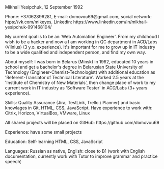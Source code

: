 <p> Mikhail Yesipchuk, 12 September 1992 </p>

<p> Phone: +37062896281, E-mail: domovou69@gmail.com, social network: htps://vk.com/mikeyes, Linkedin: https://www.linkedin.com/in/mikhail-yesipchuk-091468104/ </p>

<p> My current qoal is to be an 'Web Automation Engineer'. From my childhood I wish to be a hacker and now a I am working in QC department in ACD/Labs (Vilnius) (3 y.o. experience). It's important for me to grow up in IT industry to be a wide qualified and independent person, and find my own way.</p> 

<p> About myself: I was born in Belarus (Minsk) in 1992, educated 10 years in school and get a bachelor's degree in Belarusian State University of Technology (Engineer-Chemist-Technologist) with additional education as 'Referent-Translator of Technical Literature'. Worked 2.5 years at the 'Institute of Chemistry of New Materials', then change place of work to my current work in IT industry as 'Software Tester' in ACD/Labs (3+ years experience).</p>

<p> Skills: Quality Assurance (Jira, TestLink, Trello / Planner) and basic knowlages in Git, HTML, CSS, JavaScript. Have experience to work with: Citrix, Horizon, VirtualBox, VMware, Linux </p>

<p> All shared projects will be placed on GitHub: https://github.com/domovou69</p>

<p> Experience: have some small projects </p>

<p> Education: Self-learning HTML, CSS, JavaScript</p>

<p> Languages: Russian as native, English: close to B1 (work with English documentation, currently work with Tutor to improve grammar and practice speech) </p>